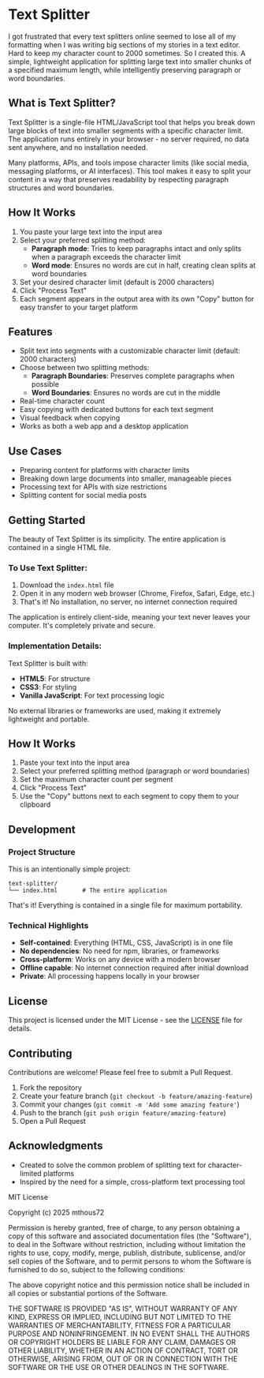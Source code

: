 # Text Splitter

I got frustrated that every text splitters online seemed to lose all of my formatting when I was writing big sections of my stories in a text editor.  Hard to keep my character count to 2000 sometimes.  So I created this. A simple, lightweight application for splitting large text into smaller chunks of a specified maximum length, while intelligently preserving paragraph or word boundaries.

## What is Text Splitter?

Text Splitter is a single-file HTML/JavaScript tool that helps you break down large blocks of text into smaller segments with a specific character limit. The application runs entirely in your browser - no server required, no data sent anywhere, and no installation needed.

Many platforms, APIs, and tools impose character limits (like social media, messaging platforms, or AI interfaces). This tool makes it easy to split your content in a way that preserves readability by respecting paragraph structures and word boundaries.

## How It Works

1. You paste your large text into the input area
2. Select your preferred splitting method:
   - **Paragraph mode**: Tries to keep paragraphs intact and only splits when a paragraph exceeds the character limit
   - **Word mode**: Ensures no words are cut in half, creating clean splits at word boundaries
3. Set your desired character limit (default is 2000 characters)
4. Click "Process Text"
5. Each segment appears in the output area with its own "Copy" button for easy transfer to your target platform

## Features

- Split text into segments with a customizable character limit (default: 2000 characters)
- Choose between two splitting methods:
  - **Paragraph Boundaries**: Preserves complete paragraphs when possible
  - **Word Boundaries**: Ensures no words are cut in the middle
- Real-time character count
- Easy copying with dedicated buttons for each text segment
- Visual feedback when copying
- Works as both a web app and a desktop application

## Use Cases

- Preparing content for platforms with character limits
- Breaking down large documents into smaller, manageable pieces
- Processing text for APIs with size restrictions
- Splitting content for social media posts

## Getting Started

The beauty of Text Splitter is its simplicity. The entire application is contained in a single HTML file.

### To Use Text Splitter:

1. Download the `index.html` file
2. Open it in any modern web browser (Chrome, Firefox, Safari, Edge, etc.)
3. That's it! No installation, no server, no internet connection required

The application is entirely client-side, meaning your text never leaves your computer. It's completely private and secure.

### Implementation Details:

Text Splitter is built with:
- **HTML5**: For structure
- **CSS3**: For styling
- **Vanilla JavaScript**: For text processing logic

No external libraries or frameworks are used, making it extremely lightweight and portable.

## How It Works

1. Paste your text into the input area
2. Select your preferred splitting method (paragraph or word boundaries)
3. Set the maximum character count per segment
4. Click "Process Text"
5. Use the "Copy" buttons next to each segment to copy them to your clipboard

## Development

### Project Structure

This is an intentionally simple project:

```
text-splitter/
└── index.html       # The entire application
```

That's it! Everything is contained in a single file for maximum portability.

### Technical Highlights

- **Self-contained**: Everything (HTML, CSS, JavaScript) is in one file
- **No dependencies**: No need for npm, libraries, or frameworks
- **Cross-platform**: Works on any device with a modern browser
- **Offline capable**: No internet connection required after initial download
- **Private**: All processing happens locally in your browser

## License

This project is licensed under the MIT License - see the [LICENSE](LICENSE) file for details.

## Contributing

Contributions are welcome! Please feel free to submit a Pull Request.

1. Fork the repository
2. Create your feature branch (`git checkout -b feature/amazing-feature`)
3. Commit your changes (`git commit -m 'Add some amazing feature'`)
4. Push to the branch (`git push origin feature/amazing-feature`)
5. Open a Pull Request

## Acknowledgments

- Created to solve the common problem of splitting text for character-limited platforms
- Inspired by the need for a simple, cross-platform text processing tool



MIT License

Copyright (c) 2025 mthous72

Permission is hereby granted, free of charge, to any person obtaining a copy
of this software and associated documentation files (the "Software"), to deal
in the Software without restriction, including without limitation the rights
to use, copy, modify, merge, publish, distribute, sublicense, and/or sell
copies of the Software, and to permit persons to whom the Software is
furnished to do so, subject to the following conditions:

The above copyright notice and this permission notice shall be included in all
copies or substantial portions of the Software.

THE SOFTWARE IS PROVIDED "AS IS", WITHOUT WARRANTY OF ANY KIND, EXPRESS OR
IMPLIED, INCLUDING BUT NOT LIMITED TO THE WARRANTIES OF MERCHANTABILITY,
FITNESS FOR A PARTICULAR PURPOSE AND NONINFRINGEMENT. IN NO EVENT SHALL THE
AUTHORS OR COPYRIGHT HOLDERS BE LIABLE FOR ANY CLAIM, DAMAGES OR OTHER
LIABILITY, WHETHER IN AN ACTION OF CONTRACT, TORT OR OTHERWISE, ARISING FROM,
OUT OF OR IN CONNECTION WITH THE SOFTWARE OR THE USE OR OTHER DEALINGS IN THE
SOFTWARE.
